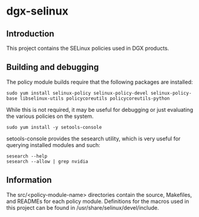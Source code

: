 # dgx-selinux

## Introduction
This project contains the SELinux policies used in DGX products.

## Building and debugging
The policy module builds require that the following packages are installed:

    sudo yum install selinux-policy selinux-policy-devel selinux-policy-base libselinux-utils policycoreutils policycoreutils-python

While this is not required, it may be useful for debugging or just evaluating the various policies on the system.

    sudo yum install -y setools-console

setools-console provides the sesearch utility, which is very useful for querying installed modules and such:

    sesearch --help
    sesearch --allow | grep nvidia

## Information
The src/\<policy-module-name\> directories contain the source, Makefiles, and READMEs for each policy module.  Definitions for the macros used in this project can be found in /usr/share/selinux/devel/include.
